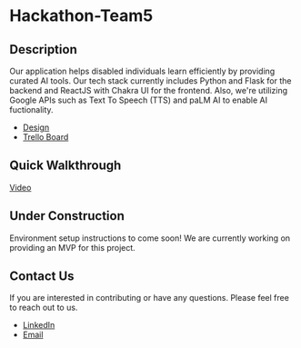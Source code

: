 # Hackathon-Team5

## Description

Our application helps disabled individuals learn efficiently by providing curated AI tools. Our tech stack currently includes Python and Flask for the backend and ReactJS with Chakra UI for the frontend. Also, we're utilizing Google APIs such as Text To Speech (TTS) and paLM AI to enable AI fuctionality.

- [Design](https://www.figma.com/file/wHSlfmM3IHzKzwg9gMjzP2/HACKATON-FLATIRON?type=design&node-id=803-7654&mode=design)
- [Trello Board](https://trello.com/b/4bgT5ccf/learn-link)

## Quick Walkthrough

[Video](https://www.veed.io/view/ef9f79ed-dfe7-4c5d-8be5-412b5132b7b4?panel=share)

## Under Construction

Environment setup instructions to come soon! We are currently working on providing an MVP for this project.

## Contact Us

If you are interested in contributing or have any questions. Please feel free to reach out to us.

- [LinkedIn](https://www.linkedin.com/in/jakewehder/)
- [Email](jake.wehder@gmail.com)
